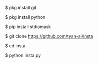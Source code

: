 $ pkg install git

$ pkg install python

$ pip install stdiomask

$ git clone https://github.com/tyan-ai/insta

$ cd insta

$ python insta.py

